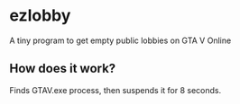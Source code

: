 # ezlobby
A tiny program to get empty public lobbies on GTA V Online
## How does it work?
Finds GTAV.exe process, then suspends it for 8 seconds.


